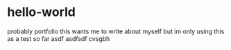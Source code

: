 # hello-world
probably portfolio
this wants me to write about myself but im only using this as a test so far
asdf
asdfsdf
cvsgbh
